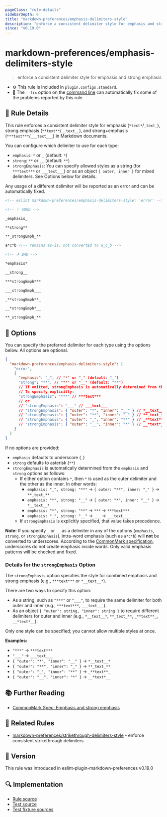 ```yaml
---
pageClass: "rule-details"
sidebarDepth: 0
title: "markdown-preferences/emphasis-delimiters-style"
description: "enforce a consistent delimiter style for emphasis and strong emphasis"
since: "v0.19.0"
---
```


# markdown-preferences/emphasis-delimiters-style

> enforce a consistent delimiter style for emphasis and strong emphasis

- ⚙️ This rule is included in `plugin.configs.standard`.
- 🔧 The `--fix` option on the [command line](https://eslint.org/docs/user-guide/command-line-interface#fixing-problems) can automatically fix some of the problems reported by this rule.

## 📖 Rule Details

This rule enforces a consistent delimiter style for emphasis (`*text*`/`_text_`), strong emphasis (`**text**`/`__text__`), and strong+emphasis (`***text***`/`___text___`) in Markdown documents.

You can configure which delimiter to use for each type:

- `emphasis`: `*` or `_` (default: `*`)
- `strong`: `**` or `__` (default: `**`)
- `strongEmphasis`: You can specify allowed styles as a string (for `***text***` or `___text___`) or as an object `{ outer, inner }` for mixed delimiters. See Options below for details.

Any usage of a different delimiter will be reported as an error and can be automatically fixed.

<!-- prettier-ignore-start -->

<!-- eslint-skip -->

```md
<!-- eslint markdown-preferences/emphasis-delimiters-style: 'error' -->

<!-- ✓ GOOD -->

_emphasis_

**strong**

**_strongEmph_**

a*c*b <!-- remains as-is, not converted to a_c_b -->

<!-- ✗ BAD -->

*emphasis*

__strong__

***strongEmph***

___strongEmph___

_**strongEmph**_

__*strongEmph*__

**_strongEmph_**
```

<!-- prettier-ignore-end -->

## 🔧 Options

You can specify the preferred delimiter for each type using the options below. All options are optional.

```json
{
  "markdown-preferences/emphasis-delimiters-style": [
    "error",
    {
      "emphasis": "_", // "*" or "_" (default: "_")
      "strong": "**", // "**" or "__" (default: "**")
      // If omitted, strongEmphasis is automatically determined from the combination of emphasis/strong
      // To specify explicitly:
      "strongEmphasis": "***" // ***text***
      // or
      // "strongEmphasis": "___" // ___text___
      // "strongEmphasis": { "outer": "*", "inner": "__" } // *__text__*
      // "strongEmphasis": { "outer": "**", "inner": "_" } // **_text_**
      // "strongEmphasis": { "outer": "_", "inner": "**" } // _**text**_
      // "strongEmphasis": { "outer": "__", "inner": "*" } // __*text*__
    }
  ]
}
```

If no options are provided:

- `emphasis` defaults to underscore (`_`)
- `strong` defaults to asterisk (`**`)
- `strongEmphasis` is automatically determined from the `emphasis` and `strong` options as follows:
  - If either option contains `*`, then `*` is used as the outer delimiter and the other as the inner. In other words:
    - `emphasis: "_", strong: "**"` → `{ outer: "**", inner: "_" }` → `**_text_**`
    - `emphasis: "*", strong: "__"` → `{ outer: "*", inner: "__" }` → `*__text__*`
    - `emphasis: "*", strong: "**"` → `***` → `***text***`
    - `emphasis: "_", strong: "__"` → `___` → `___text___`
  - If `strongEmphasis` is explicitly specified, that value takes precedence.

**Note:**
If you specify `_` or `__` as a delimiter in any of the options (`emphasis`, `strong`, or `strongEmphasis`), intra-word emphasis (such as `a*c*b`) will **not** be converted to underscores. According to the [CommonMark specification][CommonMark Spec: Emphasis and strong emphasis], underscores do not create emphasis inside words. Only valid emphasis patterns will be checked and fixed.

### Details for the `strongEmphasis` Option

The `strongEmphasis` option specifies the style for combined emphasis and strong emphasis (e.g., `***text***` or `*__text__*`).

There are two ways to specify this option:

- As a string, such as `"***"` or `"___"`, to require the same delimiter for both outer and inner (e.g., `***text***`, `___text___`).
- As an object `{ "outer": string, "inner": string }` to require different delimiters for outer and inner (e.g., `*__text__*`, `**_text_**`, `_**text**_`, `__*text*__`).

Only one style can be specified; you cannot allow multiple styles at once.

**Examples:**

- `"***"` → `***text***`
- `"___"` → `___text___`
- `{ "outer": "*", "inner": "__" }` → `*__text__*`
- `{ "outer": "**", "inner": "_" }` → `**_text_**`
- `{ "outer": "_", "inner": "**" }` → `_**text**_`
- `{ "outer": "__", "inner": "*" }` → `__*text*__`

## 📚 Further Reading

- [CommonMark Spec: Emphasis and strong emphasis]

[CommonMark Spec: Emphasis and strong emphasis]: https://spec.commonmark.org/0.31.2/#emphasis-and-strong-emphasis

## 👫 Related Rules

- [markdown-preferences/strikethrough-delimiters-style](./strikethrough-delimiters-style.md) - enforce consistent strikethrough delimiters

## 🚀 Version

This rule was introduced in eslint-plugin-markdown-preferences v0.19.0

## 🔍 Implementation

- [Rule source](https://github.com/ota-meshi/eslint-plugin-markdown-preferences/blob/main/src/rules/emphasis-delimiters-style.ts)
- [Test source](https://github.com/ota-meshi/eslint-plugin-markdown-preferences/blob/main/tests/src/rules/emphasis-delimiters-style.ts)
- [Test fixture sources](https://github.com/ota-meshi/eslint-plugin-markdown-preferences/tree/main/tests/fixtures/rules/emphasis-delimiters-style)
